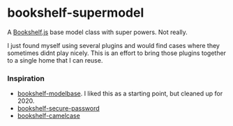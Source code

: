 # bookshelf-supermodel

A [Bookshelf.js](https://github.com/tgriesser/bookshelf) base model class with super powers. Not really.

I just found myself using several plugins and would find cases where they sometimes didnt play nicely. This is an effort to bring those plugins together to a single home that I can reuse.

### Inspiration

- [bookshelf-modelbase](https://github.com/bsiddiqui/bookshelf-modelbase). I liked this as a starting point, but cleaned up for 2020.
- [bookshelf-secure-password](https://www.npmjs.com/package/bookshelf-secure-password)
- [bookshelf-camelcase](https://www.npmjs.com/package/bookshelf-camelcase)
